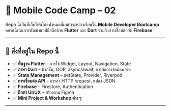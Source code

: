 # 📱 Mobile Code Camp – 02

Repo นี้เป็นที่เก็บไฟล์โค้ดทั้งหมดที่ผมทำระหว่างเรียนใน **Mobile Developer Bootcamp**  
คอร์สนี้เน้นการพัฒนาแอปมือถือด้วย **Flutter** และ **Dart** รวมถึงการเชื่อมต่อกับ **Firebase**  

---

## 🚀 สิ่งที่อยู่ใน Repo นี้

- ✅ **พื้นฐาน Flutter** – การใช้ Widget, Layout, Navigation, State
- ✅ **ภาษา Dart** – ฟังก์ชัน, OOP, async/await, การจัดการข้อผิดพลาด
- ✅ **State Management** – setState, Provider, Riverpod
- ✅ **การเชื่อมต่อ API** – การส่ง HTTP request, แปลง JSON
- ✅ **Firebase** – Firestore, Authentication
- ✅ **ฝึกทำ UI/UX** – สร้างตาม Figma
- ✅ **Mini Project & Workshop ต่าง ๆ**

---
